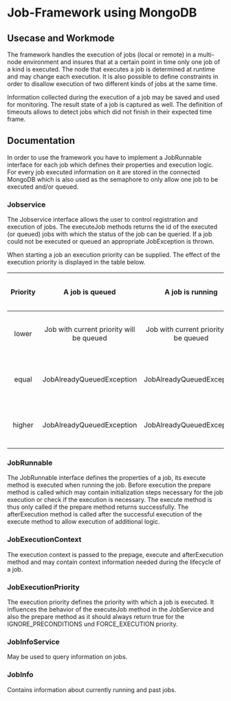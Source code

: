 # Job-Framework using MongoDB

## Usecase and Workmode
The framework handles the execution of jobs (local or remote) in a multi-node environment and insures that at a certain point in time only one job of a kind is executed. The node that executes a job is determined at runtime and may change each execution. It is also possible to define constraints in order to disallow execution of two different kinds of jobs at the same time.

Information collected during the execution of a job may be saved and used for monitoring. The result state of a job is captured as well. The definition of timeouts allows to detect jobs which did not finish in their expected time frame.

## Documentation
In order to use the framework you have to implement a JobRunnable interface for each job which defines their properties and execution logic. For every job executed information on it are stored in the connected MongoDB which is also used as the semaphore to only allow one job to be executed and/or queued.

### Jobservice
The Jobservice interface allows the user to control registration and execution of jobs. The executeJob methods returns the id of the executed (or queued) jobs with which the status of the job can be queried. If a job could not be executed or queued an appropriate JobException is thrown.

When starting a job an execution priority can be supplied. The effect of the execution priority is displayed in the table below.

| Priority | A job is queued | A job is running  | No job running or queued |
| :-------------: |:-------------:| :-----:| :-----:|
| lower | Job with current priority will be queued | Job with current priority will be queued | Job with current priority will be executed |
| equal | JobAlreadyQueuedException | JobAlreadyQueuedException | Job with current priority will be executed |
| higher | JobAlreadyQueuedException | JobAlreadyQueuedException | Job with current priority will be executed |

### JobRunnable
The JobRunnable interface defines the properties of a job, its execute method is executed when running the job. Before execution the prepare method is called which may contain initialization steps necessary for the job execution or check if the execution is necessary. The execute method is thus only called if the prepare method returns successfully. The afterExecution method is called after the successful execution of the execute method to allow execution of additional logic.

### JobExecutionContext
The execution context is passed to the prepage, execute and afterExecution method and may contain context information needed during the lifecycle of a job.

### JobExecutionPriority
The execution priority defines the priority with which a job is executed. It influences the behavior of the executeJob method in the JobService and also the prepare method as it should always return true for the IGNORE_PRECONDITIONS und FORCE_EXECUTION priority.

### JobInfoService
May be used to query information on jobs.

### JobInfo
Contains information about currently running and past jobs.
